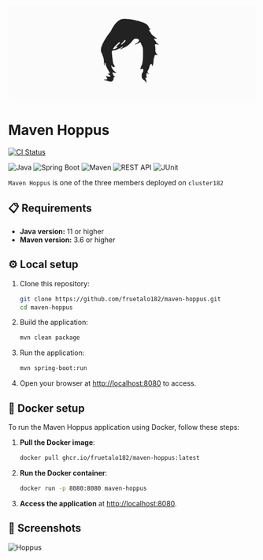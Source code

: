 

<div align="left">

![Hoppus](src/main/resources/mark.png)

<h1>Maven Hoppus</h1>

  [![CI Status](https://img.shields.io/github/actions/workflow/status/fruetalo182/maven-hoppus/ci.yaml?branch=main&label=CI%20Status)](https://github.com/fruetalo182/maven-hoppus/actions/workflows/ci.yaml)
  
  ![Java](https://img.shields.io/badge/Java-007396?style=flat&logo=java&logoColor=white)
  ![Spring Boot](https://img.shields.io/badge/Spring%20Boot-6DB33F?style=flat&logo=spring&logoColor=white)
  ![Maven](https://img.shields.io/badge/Maven-C71A36?style=flat&logo=apachemaven&logoColor=white)
  ![REST API](https://img.shields.io/badge/REST%20API-00BFFF?style=flat&logo=api&logoColor=white)
  ![JUnit](https://img.shields.io/badge/JUnit-25A162?style=flat&logo=junit&logoColor=white)

</div>

```Maven Hoppus``` is one of the three members deployed on ```cluster182```

## 📋 Requirements

- **Java version:** 11 or higher
- **Maven version:** 3.6 or higher


## ⚙️ Local setup

1. Clone this repository:
    ```bash
    git clone https://github.com/fruetalo182/maven-hoppus.git
    cd maven-hoppus
    ```
2. Build the application:
    ```bash
    mvn clean package
    ```
3. Run the application:
    ```bash
    mvn spring-boot:run
    ```
4. Open your browser at [http://localhost:8080](http://localhost:8080) to access.


## 🐳 Docker setup

To run the Maven Hoppus application using Docker, follow these steps:

1. **Pull the Docker image**:

    ```bash
    docker pull ghcr.io/fruetalo182/maven-hoppus:latest
    ```

2. **Run the Docker container**:

    ```bash
    docker run -p 8080:8080 maven-hoppus
    ```

3. **Access the application** at [http://localhost:8080](http://localhost:8080).

## 📸 Screenshots
![Hoppus](src/main/resources/mark_real.png)

